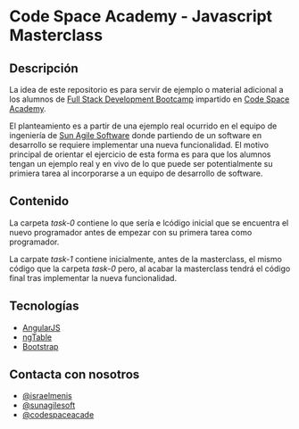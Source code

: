 # Code Space Academy - Javascript Masterclass

## Descripci&oacute;n

La idea de este repositorio es para servir de ejemplo o material adicional a los alumnos de [Full Stack Development Bootcamp](https://www.codespaceacademy.com/es/bootcamps/curso-programacion-web-malaga) impartido en [Code Space Academy](https://www.codespaceacademy.com/).

El planteamiento es a partir de una ejemplo real ocurrido en el equipo de ingenier&iacute;a de [Sun Agile Software](http://www.sunagile.es/) donde partiendo de un software en desarrollo se requiere implementar una nueva funcionalidad. El motivo principal de orientar el ejercicio de esta forma es para que los alumnos tengan un ejemplo real y en vivo de lo que puede ser potentialmente su primiera tarea al incorporarse a un equipo de desarrollo de software.

## Contenido

La carpeta *task-0* contiene lo que ser&iacute;a e lc&oacute;digo inicial que se encuentra el nuevo programador antes de empezar con su primera tarea como programador.

La carpate *task-1* contiene inicialmente, antes de la masterclass, el mismo c&oacute;digo que la carpeta *task-0* pero, al acabar la masterclass tendr&aacute; el c&oacute;digo final tras implementar la nueva funcionalidad.

## Tecnolog&iacute;as

* [AngularJS](https://angularjs.org/)
* [ngTable](http://ng-table.com/#/)
* [Bootstrap](https://getbootstrap.com/)

## Contacta con nosotros

* [@israelmenis](https://twitter.com/israelmenis)
* [@sunagilesoft](https://twitter.com/sunagilesoft)
* [@codespaceacade](https://twitter.com/codespaceacade)
